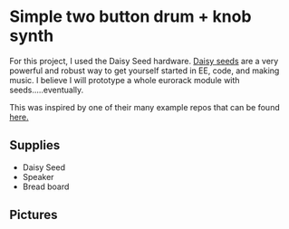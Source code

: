 # Simple two button drum + knob synth

For this project, I used the Daisy Seed hardware. [Daisy seeds](https://www.electro-smith.com/daisy/daisy) are a very powerful and robust way
to get yourself started in EE, code, and making music. I believe I will prototype a whole eurorack module with seeds.....eventually.

This was inspired by one of their many example repos that can be found [here.](https://github.com/electro-smith/DaisyExamples/tree/master/seed/Drum)

## Supplies
- Daisy Seed
- Speaker
- Bread board



## Pictures

